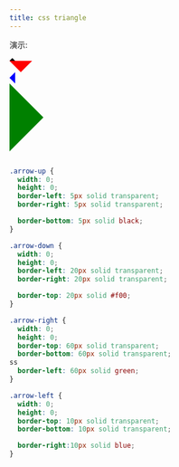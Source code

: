 ```yaml
---
title: css triangle
---
```


演示:

<div class="arrow-up"></div>
<div class="arrow-down"></div>
<div class="arrow-left"></div>
<div class="arrow-right"></div>

<style>
  .arrow-up {
  width: 0;
  height: 0;
  border-left: 5px solid transparent;
  border-right: 5px solid transparent;

  border-bottom: 5px solid black;
}

.arrow-down {
  width: 0;
  height: 0;
  border-left: 20px solid transparent;
  border-right: 20px solid transparent;

  border-top: 20px solid #f00;
}

.arrow-right {
  width: 0;
  height: 0;
  border-top: 60px solid transparent;
  border-bottom: 60px solid transparent;

  border-left: 60px solid green;
}

.arrow-left {
  width: 0;
  height: 0;
  border-top: 10px solid transparent;
  border-bottom: 10px solid transparent;

  border-right:10px solid blue;
}
</style>


```css

.arrow-up {
  width: 0;
  height: 0;
  border-left: 5px solid transparent;
  border-right: 5px solid transparent;

  border-bottom: 5px solid black;
}

.arrow-down {
  width: 0;
  height: 0;
  border-left: 20px solid transparent;
  border-right: 20px solid transparent;

  border-top: 20px solid #f00;
}

.arrow-right {
  width: 0;
  height: 0;
  border-top: 60px solid transparent;
  border-bottom: 60px solid transparent;
ss
  border-left: 60px solid green;
}

.arrow-left {
  width: 0;
  height: 0;
  border-top: 10px solid transparent;
  border-bottom: 10px solid transparent;

  border-right:10px solid blue;
}

```